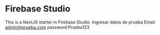 # Firebase Studio

This is a NextJS starter in Firebase Studio.
Ingresar datos de prueba
Email
admin@prueba.com
password:Prueba123 

